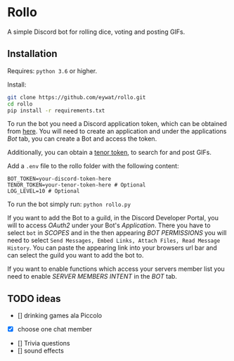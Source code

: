# Rollo
A simple Discord bot for rolling dice, voting and posting GIFs.

## Installation 
Requires: `python 3.6` or higher. 

Install:
```bash
git clone https://github.com/eywat/rollo.git
cd rollo 
pip install -r requirements.txt
```
To run the bot you need a Discord application token, which can be obtained from [here](https://discord.com/developers/applications).
You will need to create an application and under the applications _Bot_ tab, you can create a Bot and access the token. 

Additionally, you can obtain a [tenor token](https://tenor.com/developer/keyregistration), to search for and post GIFs. 

Add a `.env` file to the rollo folder with the following content: 
```
BOT_TOKEN=your-discord-token-here
TENOR_TOKEN=your-tenor-token-here # Optional
LOG_LEVEL=10 # Optional
```

To run the bot simply run: `python rollo.py`

If you want to add the Bot to a guild, in the Discord Developer Portal, you will to access _OAuth2_ under your Bot's _Application_. There you have to select `bot` in _SCOPES_ and in the then appearing _BOT PERMISSIONS_ you will need to select `Send Messages, Embed Links, Attach Files, Read Message History`. You can paste the appearing link into your browsers url bar and can select the guild you want to add the bot to. 

If you want to enable functions which access your servers member list you need to enable _SERVER MEMBERS INTENT_ in the _BOT_ tab.

## TODO ideas
- [] drinking games ala Piccolo
- [x] choose one chat member
- [] Trivia questions
- [] sound effects